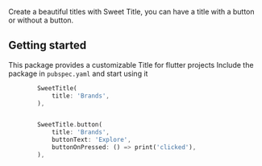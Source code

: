 <!--
This README describes the package. If you publish this package to pub.dev,
this README's contents appear on the landing page for your package.

For information about how to write a good package README, see the guide for
[writing package pages](https://dart.dev/guides/libraries/writing-package-pages).

For general information about developing packages, see the Dart guide for
[creating packages](https://dart.dev/guides/libraries/create-library-packages)
and the Flutter guide for
[developing packages and plugins](https://flutter.dev/developing-packages).
-->

Create a beautiful titles with Sweet Title, you can have a title with a button or without a button.

## Getting started

This package provides a customizable Title for flutter projects
Include the package in `pubspec.yaml` and start using it


```dart
        SweetTitle(
            title: 'Brands',
        ),


        SweetTitle.button(
            title: 'Brands',
            buttonText: 'Explore',
            buttonOnPressed: () => print('clicked'),
        ),
```

